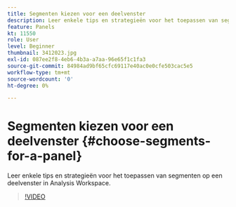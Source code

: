 ```yaml
---
title: Segmenten kiezen voor een deelvenster
description: Leer enkele tips en strategieën voor het toepassen van segmenten op een deelvenster in Analysis Workspace.
feature: Panels
kt: 11550
role: User
level: Beginner
thumbnail: 3412023.jpg
exl-id: 087ee2f8-4eb6-4b3a-a7aa-96e65f1c1fa3
source-git-commit: 84984ad9bf65cfc69117e40ac0e0cfe503cac5e5
workflow-type: tm+mt
source-wordcount: '0'
ht-degree: 0%

---
```


# Segmenten kiezen voor een deelvenster {#choose-segments-for-a-panel}

Leer enkele tips en strategieën voor het toepassen van segmenten op een deelvenster in Analysis Workspace.

>[!VIDEO](https://video.tv.adobe.com/v/3412023/?quality=12&learn=on)
